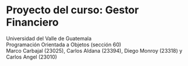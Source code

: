 # Proyecto del curso: Gestor Financiero
Universidad del Valle de Guatemala <br />
Programación Orientada a Objetos (sección 60) <br />
Marco Carbajal (23025), Carlos Aldana (23394), Diego Monroy (23318) y Carlos Angel (23010) <br />
